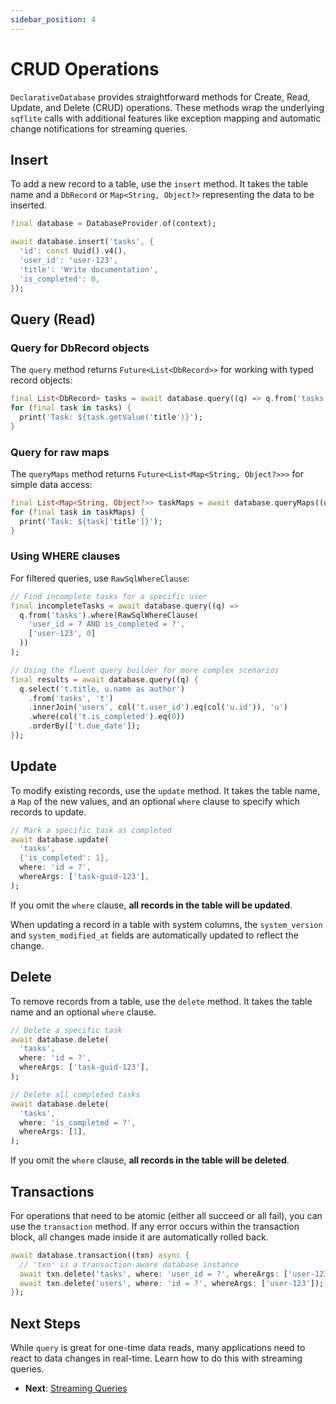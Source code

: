 ```yaml
---
sidebar_position: 4
---
```


# CRUD Operations

`DeclarativeDatabase` provides straightforward methods for Create, Read, Update, and Delete (CRUD) operations. These methods wrap the underlying `sqflite` calls with additional features like exception mapping and automatic change notifications for streaming queries.

## Insert

To add a new record to a table, use the `insert` method. It takes the table name and a `DbRecord` or `Map<String, Object?>` representing the data to be inserted.

```dart
final database = DatabaseProvider.of(context);

await database.insert('tasks', {
  'id': const Uuid().v4(),
  'user_id': 'user-123',
  'title': 'Write documentation',
  'is_completed': 0,
});
```

## Query (Read)

### Query for DbRecord objects

The `query` method returns `Future<List<DbRecord>>` for working with typed record objects:

```dart
final List<DbRecord> tasks = await database.query((q) => q.from('tasks'));
for (final task in tasks) {
  print('Task: ${task.getValue('title')}');
}
```

### Query for raw maps

The `queryMaps` method returns `Future<List<Map<String, Object?>>>` for simple data access:

```dart
final List<Map<String, Object?>> taskMaps = await database.queryMaps((q) => q.from('tasks'));
for (final task in taskMaps) {
  print('Task: ${task['title']}');
}
```

### Using WHERE clauses

For filtered queries, use `RawSqlWhereClause`:

```dart
// Find incomplete tasks for a specific user
final incompleteTasks = await database.query((q) => 
  q.from('tasks').where(RawSqlWhereClause(
    'user_id = ? AND is_completed = ?', 
    ['user-123', 0]
  ))
);

// Using the fluent query builder for more complex scenarios
final results = await database.query((q) {
  q.select('t.title, u.name as author')
    .from('tasks', 't')
    .innerJoin('users', col('t.user_id').eq(col('u.id')), 'u')
    .where(col('t.is_completed').eq(0))
    .orderBy(['t.due_date']);
});
```

## Update

To modify existing records, use the `update` method. It takes the table name, a `Map` of the new values, and an optional `where` clause to specify which records to update.

```dart
// Mark a specific task as completed
await database.update(
  'tasks',
  {'is_completed': 1},
  where: 'id = ?',
  whereArgs: ['task-guid-123'],
);
```

If you omit the `where` clause, **all records in the table will be updated**.

When updating a record in a table with system columns, the `system_version` and `system_modified_at` fields are automatically updated to reflect the change.

## Delete

To remove records from a table, use the `delete` method. It takes the table name and an optional `where` clause.

```dart
// Delete a specific task
await database.delete(
  'tasks',
  where: 'id = ?',
  whereArgs: ['task-guid-123'],
);

// Delete all completed tasks
await database.delete(
  'tasks',
  where: 'is_completed = ?',
  whereArgs: [1],
);
```

If you omit the `where` clause, **all records in the table will be deleted**.

## Transactions

For operations that need to be atomic (either all succeed or all fail), you can use the `transaction` method. If any error occurs within the transaction block, all changes made inside it are automatically rolled back.

```dart
await database.transaction((txn) async {
  // 'txn' is a transaction-aware database instance
  await txn.delete('tasks', where: 'user_id = ?', whereArgs: ['user-123']);
  await txn.delete('users', where: 'id = ?', whereArgs: ['user-123']);
});
```

## Next Steps

While `query` is great for one-time data reads, many applications need to react to data changes in real-time. Learn how to do this with streaming queries.

- **Next**: [Streaming Queries](../core-library/streaming-queries.md)
